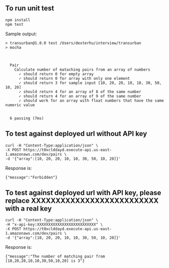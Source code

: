 ## To run unit test
```
npm install
npm test
```
Sample output:
```
> transurban@1.0.0 test /Users/dexterhu/interview/transurban
> mocha



  Pair
    Calculate number of mataching pairs from an array of numbers
      ✓ should return 0 for empty array
      ✓ should return 0 for array with only one element
      ✓ should return 3 for sample input [10, 20, 20, 10, 10, 30, 50, 10, 20]
      ✓ should return 4 for an array of 8 of the same number
      ✓ should return 4 for an array of 9 of the same number
      ✓ should work for an array with float numbers that have the same numeric value


  6 passing (7ms)
```

## To test against deployed url without API key
```
curl -H "Content-Type:application/json" \
-X POST https://t0xclddayd.execute-api.us-east-1.amazonaws.com/dev/pairs \
-d '{"array":[10, 20, 20, 10, 10, 30, 50, 10, 20]}'
```
Response is:
```
{"message":"Forbidden"}
```

## To test against deployed url with API key, please replace XXXXXXXXXXXXXXXXXXXXXXXXXX with a real key
```
curl -H "Content-Type:application/json" \
-H "x-api-key:XXXXXXXXXXXXXXXXXXXXXXXXXX" \
-X POST https://t0xclddayd.execute-api.us-east-1.amazonaws.com/dev/pairs \
-d '{"array":[10, 20, 20, 10, 10, 30, 50, 10, 20]}'
```
Response is:
```
{"message":"The number of matching pair from [10,20,20,10,10,30,50,10,20] is 3"}
```